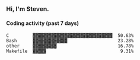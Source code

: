 ### Hi, I'm Steven.

#### Coding activity (past 7 days)
```
C         ▓▓▓▓▓▓▓▓▓▓▓▓▓▓▓▓▓▓▓▓▓▓▓▓▓▓▓▓▓▓  50.63%
Bash      ▓▓▓▓▓▓▓▓▓▓▓▓▓                   23.28%
other     ▓▓▓▓▓▓▓▓▓                       16.78%
Makefile  ▓▓▓▓▓                            9.31%
```

